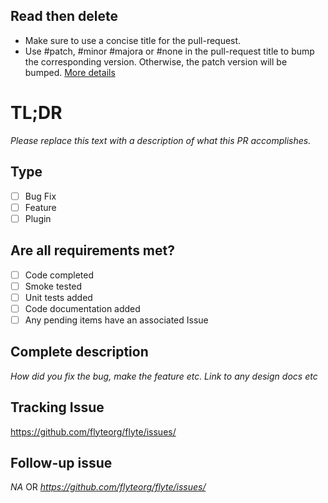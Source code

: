 ## Read then delete

- Make sure to use a concise title for the pull-request.
- Use #patch, #minor #majora or #none in the pull-request title to bump the corresponding version. Otherwise, the patch version
  will be bumped. [More details](https://github.com/marketplace/actions/github-tag-bump)

# TL;DR
_Please replace this text with a description of what this PR accomplishes._

## Type
- [ ] Bug Fix
- [ ] Feature
- [ ] Plugin

## Are all requirements met?

- [ ] Code completed
- [ ] Smoke tested
- [ ] Unit tests added
- [ ] Code documentation added
- [ ] Any pending items have an associated Issue

## Complete description
_How did you fix the bug, make the feature etc. Link to any design docs etc_

## Tracking Issue
https://github.com/flyteorg/flyte/issues/<number>

## Follow-up issue
_NA_
OR
_https://github.com/flyteorg/flyte/issues/<number>_
